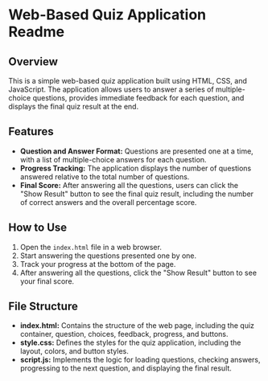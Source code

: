 # Web-Based Quiz Application Readme

## Overview

This is a simple web-based quiz application built using HTML, CSS, and JavaScript. The application allows users to answer a series of multiple-choice questions, provides immediate feedback for each question, and displays the final quiz result at the end.

## Features

- **Question and Answer Format:** Questions are presented one at a time, with a list of multiple-choice answers for each question.
- **Progress Tracking:** The application displays the number of questions answered relative to the total number of questions.
- **Final Score:** After answering all the questions, users can click the "Show Result" button to see the final quiz result, including the number of correct answers and the overall percentage score.

## How to Use

1. Open the `index.html` file in a web browser.
2. Start answering the questions presented one by one.
3. Track your progress at the bottom of the page.
4. After answering all the questions, click the "Show Result" button to see your final score.

## File Structure

- **index.html:** Contains the structure of the web page, including the quiz container, question, choices, feedback, progress, and buttons.
- **style.css:** Defines the styles for the quiz application, including the layout, colors, and button styles.
- **script.js:** Implements the logic for loading questions, checking answers, progressing to the next question, and displaying the final result.
